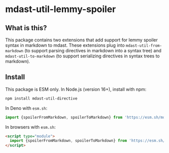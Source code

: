 # mdast-util-lemmy-spoiler

## What is this?

This package contains two extensions that add support for lemmy spoiler
syntax in markdown to mdast.
These extensions plug into
`mdast-util-from-markdown` (to support parsing
directives in markdown into a syntax tree) and
`mdast-util-to-markdown` (to support serializing
directives in syntax trees to markdown).

## Install

This package is ESM only.
In Node.js (version 16+), install with npm:

```sh
npm install mdast-util-directive
```

In Deno with `esm.sh`:

```js
import {spoilerFromMarkdown, spoilerToMarkdown} from 'https://esm.sh/mdast-util-lemmy-spoiler@1'
```

In browsers with `esm.sh`:

```html
<script type="module">
  import {spoilerFromMarkdown, spoilerToMarkdown} from 'https://esm.sh/mdast-util-lemmy-spoiler@3?bundle'
</script>
```
